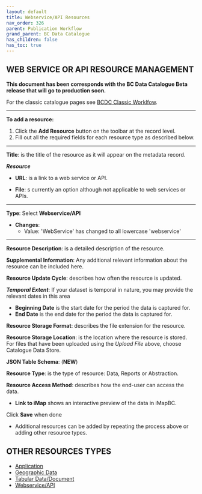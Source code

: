 ```yaml
---
layout: default
title: Webservice/API Resources
nav_order: 326
parent: Publication Workflow
grand_parent: BC Data Catalogue
has_children: false
has_toc: true
---
```


## WEB SERVICE OR API RESOURCE MANAGEMENT

**This document has been corresponds with the BC Data Catalogue Beta release that will go to production soon.**

For the classic catalogue pages see [BCDC Classic Worklfow](https://bcgov.github.io/data-publication/pages/dps_bcdc_classic_w.html).

---------------

**To add a resource:**
1. Click the **Add Resource** button on the toolbar at the record level.
1. Fill out all the required fields for each resource type as described below.

---------------

**Title**: is the title of the resource as it will appear on the metadata record. 

**_Resource_**

+ **URL**: is a link to a web service or API.

+ **File**: s currently an option although not applicable to web services or APIs.

---------------

**Type**: Select **Webservice/API**

+ **Changes**:
    - Value: 'WebService' has changed to all lowercase 'webservice'

---------------

**Resource Description**: is a detailed description of the resource.

**Supplemental Information**: Any additional relevant information about the resource can be included here.

**Resource Update Cycle**: describes how often the resource is updated.

**_Temporal Extent_**:
If your dataset is temporal in nature, you may provide the relevant dates in this area
+ **Beginning Date** is the start date for the period the data is captured for.
+ **End Date** is the end date for the period the data is captured for. 

**Resource Storage Format**: describes the file extension for the resource.

**Resource Storage Location**: is the location where the resource is stored. For files that have been uploaded using the _Upload File_ above, choose Catalogue Data Store.

**JSON Table Schema**: (**NEW**)

**Resource Type**: is the type of resource: Data, Reports or Abstraction.

**Resource Access Method**: describes how the end-user can access the data.

+ **Link to iMap** shows an interactive preview of the data in iMapBC.

Click **Save** when done

+ Additional resources can be added by repeating the process above or adding other resource types.


## OTHER RESOURCES TYPES
- [Application](./dps_bcdc_w_application.md)
- [Geographic Data](./dps_bcdc_w_geographic_dataset.md)
- [Tabular Data/Document](./dps_bcdc_w_dataset.md)
- [Webservice/API](./dps_bcdc_w_webservice_api.md)

